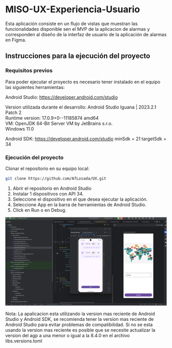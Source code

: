 # MISO-UX-Experiencia-Usuario

Esta aplicación consiste en un flujo de vistas que muestran las funcionalidades disponible sen el MVP de la aplicacion de alarmas y corresponden al diseño de la interfaz de usuario de la aplicación de alarmas en Figma.

## Instrucciones para la ejecución del proyecto

### Requisitos previos

Para poder ejecutar el proyecto es necesario tener instalado en el equipo las siguientes herramientas:

Android Studio: https://developer.android.com/studio

<p>
Version utilizada durante el desarrollo: Android Studio Iguana | 2023.2.1 Patch 2 <br>
Runtime version: 17.0.9+0--11185874 amd64 <br>
VM: OpenJDK 64-Bit Server VM by JetBrains s.r.o. <br>
Windows 11.0 <br>
</p>

Android SDK: https://developer.android.com/studio
minSdk = 21
targetSdk = 34

### Ejecución del proyecto
Clonar el repositorio en su equipo local:
```bash
git clone https://github.com/AfLosada/UX.git
```
  1. Abrir el repositorio en Android Studio  
  2. Instalar 1 dispositivos con API 34.
  3. Seleccione el dispositivo en el que desea ejecutar la aplicación.
  4. Seleccione App en la barra de herramientas de Android Studio.
  5. Click en Run o en Debug.

![img](https://github.com/AfLosada/UX/blob/main/mobile/Preview.png)

Nota: La apalicacion esta utilizando la version mas reciente de Android Studio y Android SDK, se recomienda tener la version mas reciente de Android Studio para evitar problemas de compatibilidad.
Si no se esta usando la version mas reciente es posible que se necesite actualizar la version del agp a una menor o igual a la 8.4.0 en el archivo libs.versions.toml
